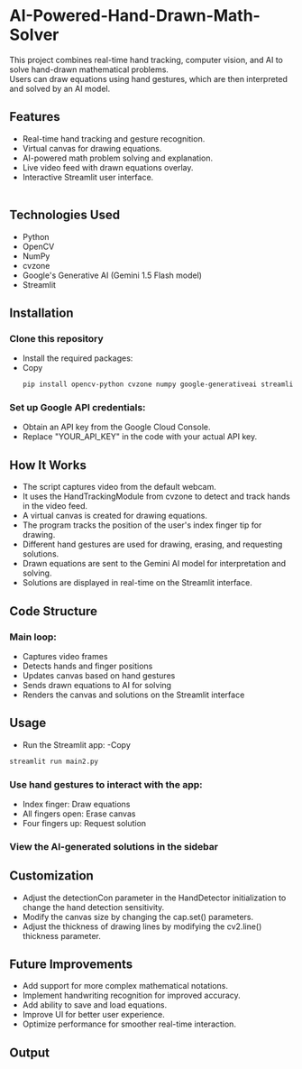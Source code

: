 # AI-Powered-Hand-Drawn-Math-Solver

This project combines real-time hand tracking, computer vision, and AI to solve hand-drawn mathematical problems.<br>
Users can draw equations using hand gestures, which are then interpreted and solved by an AI model.

## Features
  - Real-time hand tracking and gesture recognition.<br>
  - Virtual canvas for drawing equations.<br>
  - AI-powered math problem solving and explanation.<br>
  - Live video feed with drawn equations overlay.<br>
  - Interactive Streamlit user interface.<br><br>

## Technologies Used
  - Python
  - OpenCV
  - NumPy
  - cvzone
  - Google's Generative AI (Gemini 1.5 Flash model)
  - Streamlit

## Installation

### Clone this repository
- Install the required packages:
- Copy
  ```bash
  pip install opencv-python cvzone numpy google-generativeai streamlit 
  ```

### Set up Google API credentials:
- Obtain an API key from the Google Cloud Console.
- Replace "YOUR_API_KEY" in the code with your actual API key.

## How It Works

 - The script captures video from the default webcam.
 - It uses the HandTrackingModule from cvzone to detect and track hands in the video feed.
 - A virtual canvas is created for drawing equations.
 - The program tracks the position of the user's index finger tip for drawing.
 - Different hand gestures are used for drawing, erasing, and requesting solutions.
 - Drawn equations are sent to the Gemini AI model for interpretation and solving.
 - Solutions are displayed in real-time on the Streamlit interface.

## Code Structure

### Main loop:

 - Captures video frames
 - Detects hands and finger positions
 - Updates canvas based on hand gestures
 - Sends drawn equations to AI for solving
 - Renders the canvas and solutions on the Streamlit interface

## Usage

- Run the Streamlit app:
-Copy
```bash
streamlit run main2.py
```
### Use hand gestures to interact with the app:

- Index finger: Draw equations
- All fingers open: Erase canvas
- Four fingers up: Request solution

### View the AI-generated solutions in the sidebar

## Customization

 - Adjust the detectionCon parameter in the HandDetector initialization to change the hand detection sensitivity.
 - Modify the canvas size by changing the cap.set() parameters.
 - Adjust the thickness of drawing lines by modifying the cv2.line() thickness parameter.

## Future Improvements

 - Add support for more complex mathematical notations.
 - Implement handwriting recognition for improved accuracy.
 - Add ability to save and load equations.
 - Improve UI for better user experience.
 - Optimize performance for smoother real-time interaction.

## Output
